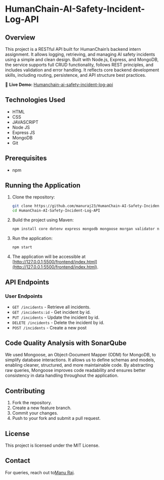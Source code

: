 # HumanChain-AI-Safety-Incident-Log-API

## Overview
This project is a RESTful API built for HumanChain’s backend intern assignment. It allows logging, retrieving, and managing AI safety incidents using a simple and clean design. Built with Node.js, Express, and MongoDB, the service supports full CRUD functionality, follows REST principles, and includes validation and error handling. It reflects core backend development skills, including routing, persistence, and API structure best practices.

🔗 **Live Demo:** [Humanchain-ai-safety-incident-log-api](https://humanchain-ai-safety-incident-log-api.onrender.com/)

## Technologies Used
- HTML
- CSS
- JAVASCRIPT
- Node JS
- Express JS
- MongoDB
- Git

## Prerequisites
- npm

## Running the Application
1. Clone the repository:  
   ```bash
   git clone https://github.com/manuraj23/HumanChain-AI-Safety-Incident-Log-API.git
   cd HumanChain-AI-Safety-Incident-Log-API
   ```
2. Build the project using Maven:  
   ```bash
   npm install core dotenv express mongodb mongoose morgan validator nodemon
   ```
3. Run the application:  
   ```bash
   npm start
   ```
4. The application will be accessible at [http://127.0.0.1:5500/frontend/index.html](http://127.0.0.1:5500/frontend/index.html).  

## API Endpoints
### User Endpoints
- `GET /incidents` - Retrieve all incidents.
- `GET /incidents:id` - Get incident by id.
- `PUT /incidents` - Update the incident by id.
- `DELETE /incidents` - Delete the incident by id.
- `POST /incidents` - Create a new post




## Code Quality Analysis with SonarQube
We used Mongoose, an Object-Document Mapper (ODM) for MongoDB, to simplify database interactions. It allows us to define schemas and models, enabling cleaner, structured, and more maintainable code. By abstracting raw queries, Mongoose improves code readability and ensures better consistency in data handling throughout the application.

## Contributing
1. Fork the repository.
2. Create a new feature branch.
3. Commit your changes.
4. Push to your fork and submit a pull request.

## License
This project is licensed under the MIT License.

## Contact
For queries, reach out to[Manu Raj](mailto:manuraj082004@gmail.com).
